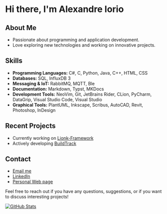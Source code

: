 # Hi there, I'm Alexandre Iorio

## About Me
- Passionate about programming and application development.
- Love exploring new technologies and working on innovative projects.

## Skills
- **Programming Languages:** C#, C, Python, Java, C++, HTML, CSS
- **Databases:** SQL, InfluxDB 3
- **Messaging & IoT:** RabbitMQ, MQTT, Ble
- **Documentation:** Markdown, Typst, MKDocs
- **Development Tools:** NeoVim, Git, JetBrains Rider, CLion, PyCharm, DataGrip, Visual Studio Code, Visual Studio
- **Graphical Tools:** PlantUML, Inkscape, Scribus, AutoCAD, Revit, Photoshop, InDesign

## Recent Projects
- Currently working on [Lionk-Framework](https://github.com/Lionk-Framework)
- Actively developing [BuildTrack](https://buildsitemanager.github.io/website)

## Contact
- [Email me](mailto:admin@aiorio.ch)
- [LinkedIn](https://ch.linkedin.com/in/alexandre-iorio-b7286a200)
- [Personal Web page](http://aiorio.ch)

Feel free to reach out if you have any questions, suggestions, or if you want to discuss interesting projects!

[![GitHub Stats](https://github-readme-stats.vercel.app/api?username=alexandreiorio&show_icons=true)](https://github.com/AlexandreIorio)

